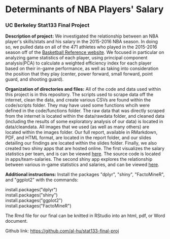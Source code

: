 # Determinants of NBA Players' Salary

### UC Berkeley Stat133 Final Project

**Description of project:** We investigated the relationship between an NBA player's skills/stats and his salary in the 2015-2016 NBA season.  In doing so, we pulled data on all of the 471 athletes who played in the 2015-2016 season off of the [Basketball Reference website](http://www.basketball-reference.com/).  We focused in particular on analyzing game statistics of each player, using principal component analysis(PCA) to calculate a weighted efficiency index for each player based on their in-game performance, as well as taking into consideration the position that they play (center, power forward, small forward, point guard, and shooting guard).

**Organization of directories and files:** All of the code and data used within this project is in this repository.  The scripts used to scrape data off the internet, clean the data, and create various CSVs are found within the code/scripts folder.  They may have used some functions whcih were defined in the code/functions folder.  The raw data that was directly scraped from the internet is located within the data/rawdata folder, and cleaned data (including the results of some exploratory analysis of our data) is located in data/cleandata.  All images that we used (as well as many others) are located within the images folder.  Our full report, available in RMarkdown, PDF, and HTML format, are located in the report folder, and our slides detailing our findings are located within the slides folder.  Finally, we also created two shiny apps that are hosted online.  The first visualizes the salary statistics per team, and is can be viewed [here](https://al-hu.shinyapps.io/team-salaries/).  The source code is located in apps/team-salaries.  The second shiny app explores the relationship between various in-game statistics and salaries, and can be viewed [here](https://al-hu.shinyapps.io/stat-salaries/).

**Additional instructions:**
Install the packages "dplyr", "shiny", "FactoMineR", and "ggplot2" with the commands:

install.packages("dplyr")  
install.packages("shiny")  
install.packages("ggplot2")  
install.packages("FactoMineR")

The Rmd file for our final can be knitted in RStudio into an html, pdf, or Word document.

Github link: https://github.com/al-hu/stat133-final-proj